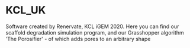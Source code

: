 # KCL_UK
Software created by Renervate, KCL iGEM 2020. Here you can find our scaffold degradation simulation program, and our Grasshopper algorithm 'The Porosifier' - of which adds pores to an arbitrary shape
